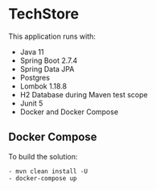 # TechStore
This application runs with:
- Java 11
- Spring Boot 2.7.4
- Spring Data JPA
- Postgres
- Lombok 1.18.8
- H2 Database during Maven test scope
- Junit 5
- Docker and Docker Compose

## Docker Compose
To build the solution:
    
    - mvn clean install -U
    - docker-compose up
